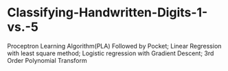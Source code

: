 # Classifying-Handwritten-Digits-1-vs.-5
Proceptron Learning Algorithm(PLA) Followed by Pocket;
Linear Regression with least square method;
Logistic regression with Gradient Descent;
3rd Order Polynomial Transform
